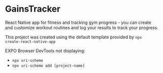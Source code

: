 # GainsTracker

React Native app for fitness and tracking gym progress - you can create and customize workout routines and log your results to track your progress.

This project was created using the default template provided by `npx create-react-native-app`

EXPO Browser DevTools not displaying:

- `npx uri-scheme`
- `npx uri-scheme add [project-name]`
